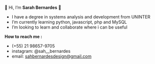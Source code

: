  👋 Hi, I’m **Sarah Bernardes** 👋 
- I have a degree in systems analysis and development from UNINTER
- I’m currently learning python, javascript, php and MySQL
- I’m looking to learn and collaborate where i can be useful

**How to reach me :** 
- (+55) 21 98657-9705 
- instagram: @sah__bernardes 
- email: sahbernardesdesign@gmail.com
                        
                       
<!---
SahBernardes/SahBernardes is a ✨ special ✨ repository because its `README.md` (this file) appears on your GitHub profile.
You can click the Preview link to take a look at your changes.
--->

